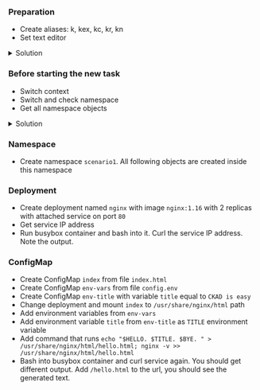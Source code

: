 ### Preparation
* Create aliases: k, kex, kc, kr, kn
* Set text editor
<details>
  <summary>Solution</summary> 
 
```
alias k=kubectl
alias kex="kubectl explain"
alias kc="kubectl create"
alias kr="kubectl run --restart=Never"
alias kn='kubectl config set-context --current --namespace '
export KUBE_EDITOR=nano
```

</details>

### Before starting the new task
* Switch context
* Switch and check namespace
* Get all namespace objects

<details>
  <summary>Solution</summary> 
 
```
k config use-context k8s
kn NAMESPACE
k get all
```
</details>

### Namespace
* Create namespace `scenario1`. All following objects are created inside this namespace
### Deployment
* Create deployment named `nginx` with image `nginx:1.16` with 2 replicas with attached service on port `80`
* Get service IP address
* Run busybox container and bash into it. Curl the service IP address. Note the output.
### ConfigMap
* Create ConfigMap `index` from file `index.html`
* Create ConfigMap `env-vars` from file `config.env`
* Create ConfigMap `env-title` with variable `title` equal to `CKAD is easy`
* Change deployment and mount `index` to `/usr/share/nginx/html` path
* Add environment variables from `env-vars`
* Add environment variable `title` from `env-title` as `TITLE` environment variable
* Add command that runs `echo "$HELLO. $TITLE. $BYE. " > /usr/share/nginx/html/hello.html; nginx -v >> /usr/share/nginx/html/hello.html`
* Bash into busybox container and curl service again. You should get different output. Add `/hello.html` to the url, you should see the generated text.
